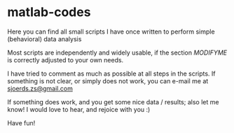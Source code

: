 # matlab-codes
Here you can find all small scripts I have once written to perform simple (behavioral) data analysis

Most scripts are independently and widely usable, if the section *MODIFYME* is correctly adjusted to your own needs.

I have tried to comment as much as possible at all steps in the scripts.
If something is not clear, or simply does not work, you can e-mail me at sjoerds.zs@gmail.com

If something does work, and you get some nice data / results; also let me know! I would love to hear, and rejoice with you :)

Have fun!
